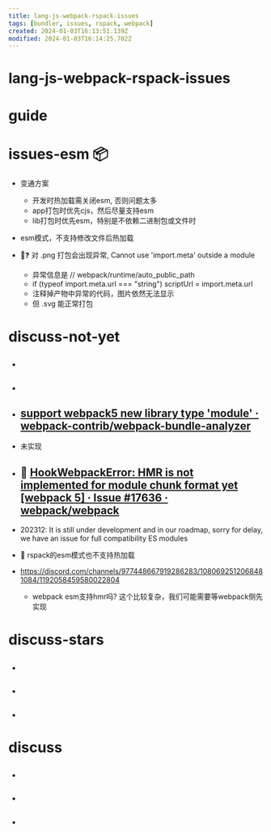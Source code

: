 ```yaml
---
title: lang-js-webpack-rspack-issues
tags: [bundler, issues, rspack, webpack]
created: 2024-01-03T16:13:51.139Z
modified: 2024-01-03T16:14:25.702Z
---
```


# lang-js-webpack-rspack-issues

# guide

# issues-esm 📦
- 变通方案
  - 开发时热加载需关闭esm, 否则问题太多
  - app打包时优先cjs，然后尽量支持esm
  - lib打包时优先esm，特别是不依赖二进制包或文件时

- esm模式，不支持修改文件后热加载

- 🐛❓ 对 .png 打包会出现异常, Cannot use 'import.meta' outside a module
  - 异常信息是 // webpack/runtime/auto_public_path
  - if (typeof import.meta.url === "string") scriptUrl = import.meta.url
  - 注释掉产物中异常的代码，图片依然无法显示
  - 但 .svg 能正常打包
# discuss-not-yet
- ## 

- ## 

- ## [support webpack5 new library type 'module' · webpack-contrib/webpack-bundle-analyzer](https://github.com/webpack-contrib/webpack-bundle-analyzer/discussions/587)
- 未实现

- ## 🐛 [HookWebpackError: HMR is not implemented for module chunk format yet [webpack 5] · Issue #17636 · webpack/webpack](https://github.com/webpack/webpack/issues/17636)
- 202312: It is still under development and in our roadmap, sorry for delay, we have an issue for full compatibility ES modules

- 🧐 rspack的esm模式也不支持热加载

- https://discord.com/channels/977448667919286283/1080692512068481084/1192058459580022804
  - webpack esm支持hmr吗? 这个比较复杂，我们可能需要等webpack侧先实现
# discuss-stars
- ## 

- ## 

- ## 
# discuss
- ## 

- ## 

- ## 
